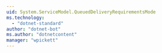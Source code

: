 ```yaml
---
uid: System.ServiceModel.QueuedDeliveryRequirementsMode
ms.technology: 
  - "dotnet-standard"
author: "dotnet-bot"
ms.author: "dotnetcontent"
manager: "wpickett"
---
```

